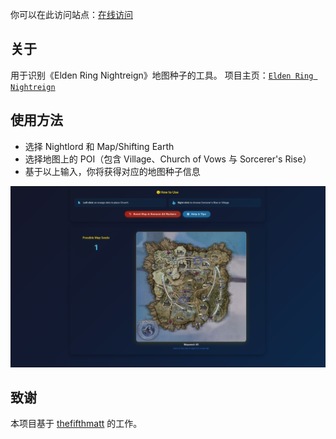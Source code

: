 你可以在此访问站点：[在线访问](https://thanosapollo.github.io/nightreign-mapseed-recogniser/)

## 关于

用于识别《Elden Ring Nightreign》地图种子的工具。
项目主页：[`Elden Ring Nightreign`](https://en.bandainamcoent.eu/elden-ring/elden-ring-nightreign)

## 使用方法

- 选择 Nightlord 和 Map/Shifting Earth
- 选择地图上的 POI（包含 Village、Church of Vows 与 Sorcerer's Rise）
- 基于以上输入，你将获得对应的地图种子信息

<p align="center">
  <img src="/assets/images/screenshot-02.png" alt="Screenshot" width="600"/>
</p>

## 致谢

本项目基于 [thefifthmatt](https://github.com/thefifthmatt) 的工作。

